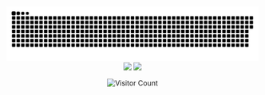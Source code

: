 <div align="center">

<picture>
  <source media="(prefers-color-scheme: dark)" srcset="https://raw.githubusercontent.com/bryan308/bryan308/output/github-snake-dark.svg" />
  <source media="(prefers-color-scheme: light)" srcset="https://raw.githubusercontent.com/bryan308/bryan308/output/github-snake.svg" />
  <img alt="github-snake" src="https://raw.githubusercontent.com/bryan308/bryan308/output/github-snake.svg" />
</picture>

<img src="https://streak-stats.demolab.com?user=bryan308&theme=chartreuse-dark&hide_border=true&date_format=M%20j%5B%2C%20Y%5D" height="170">

<img src="https://github-readme-activity-graph.vercel.app/graph?username=bryan308&theme=chartreuse-dark">

![Visitor Count](https://komarev.com/ghpvc/?username=bryan308&color=brightgreen&style=for-the-badge&label=Stressed+Dev+Count&abbreviated=true)

</div>
